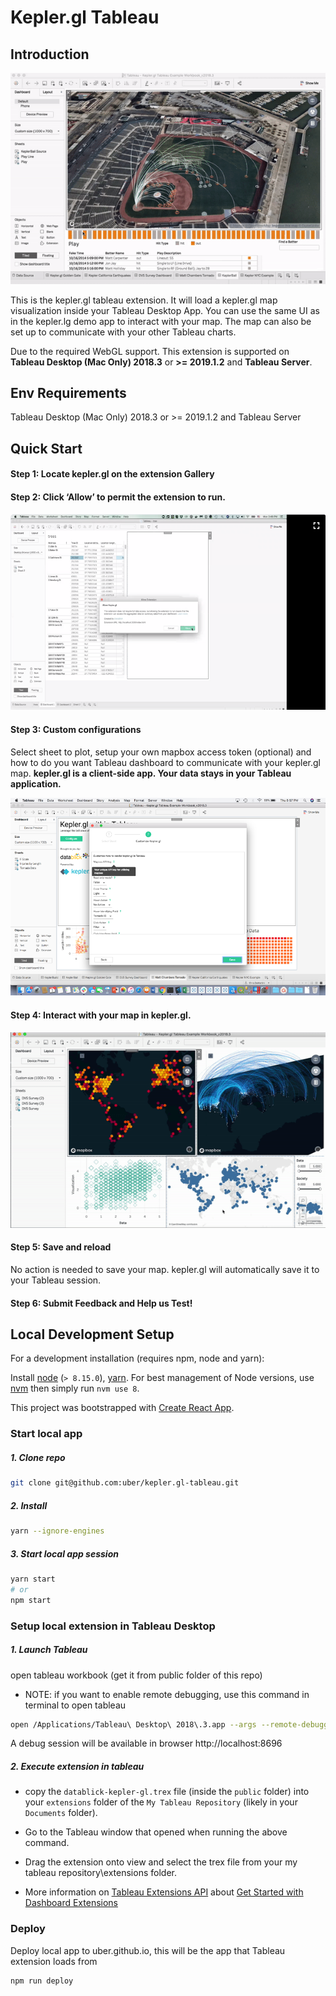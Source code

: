 # Kepler.gl Tableau

## Introduction

![kepler.gl for Tableau](./docs/kepler.gl-tableau.gif)

This is the kepler.gl tableau extension. It will load a kepler.gl map visualization inside your Tableau Desktop App. You can use the same UI as in the kepler.lg demo app to interact with your map. The map can also be set up to communicate with your other Tableau charts.

Due to the required WebGL support. This extension is supported on **Tableau Desktop (Mac Only) 2018.3** or **>= 2019.1.2** and **Tableau Server**.

## Env Requirements
Tableau Desktop (Mac Only) 2018.3 or >= 2019.1.2 and Tableau Server

## Quick Start
#### Step 1: Locate kepler.gl on the extension Gallery

#### Step 2: Click ‘Allow’ to permit the extension to run.

![Tableau Dashboard 3](./docs/Picture3.png)

#### Step 3: Custom configurations
Select sheet to plot, setup your own mapbox access token (optional) and how to do you want Tableau dashboard to communicate with your kepler.gl map. **kepler.gl is a client-side app. Your data stays in your Tableau application.**

![Tableau Dashboard 4](./docs/Picture4.png)

#### Step 4: Interact with your map in kepler.gl.

![Tableau Dashboard 5](./docs/Picture5.gif)

#### Step 5: Save and reload
No action is needed to save your map. kepler.gl will automatically save it to your Tableau session.

#### Step 6: Submit Feedback and Help us Test!

## Local Development Setup
For a development installation (requires npm, node and yarn):

Install [node](https://nodejs.org/en/download/package-manager/) (`> 8.15.0`), [yarn](https://yarnpkg.com/en/docs/install). For best management of Node versions, use [nvm](https://github.com/creationix/nvm)
then simply run `nvm use 8`.

This project was bootstrapped with [Create React App](https://github.com/facebookincubator/create-react-app).

### Start local app
##### 1. Clone repo
```sh
git clone git@github.com:uber/kepler.gl-tableau.git
```

##### 2. Install
```sh
yarn --ignore-engines
```

##### 3. Start local app session
```sh
yarn start
# or
npm start
```

### Setup local extension in Tableau Desktop
##### 1. Launch Tableau
open tableau workbook (get it from public folder of this repo)
- NOTE: if you want to enable remote debugging, use this command in terminal to open tableau

```sh
open /Applications/Tableau\ Desktop\ 2018\.3.app --args --remote-debugging-port=8696
```

A debug session will be available in browser http://localhost:8696

##### 2. Execute extension in tableau

- copy the `datablick-kepler-gl.trex` file (inside the `public` folder) into your `extensions` folder of the `My Tableau Repository` (likely in your `Documents` folder).

- Go to the Tableau window that opened when running the above command.

- Drag the extension onto view and select the trex file from your my tableau repository\extensions folder.

- More information on [Tableau Extensions API](https://tableau.github.io/extensions-api/#) about [Get Started with Dashboard Extensions
](https://tableau.github.io/extensions-api/docs/trex_getstarted.html)

### Deploy
Deploy local app to uber.github.io, this will be the app that Tableau extension loads from
```sh
npm run deploy
```
